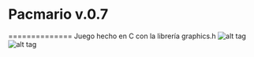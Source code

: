 # Pacmario v.0.7
==============
Juego hecho en C con la librería graphics.h
![alt tag](https://cloud.githubusercontent.com/assets/5506693/7719613/9bd0b822-fe88-11e4-87b1-50741eaac09c.png)
![alt tag](https://cloud.githubusercontent.com/assets/5506693/7719633/d62f4c7c-fe88-11e4-81cb-07c4b8b82a89.PNG)